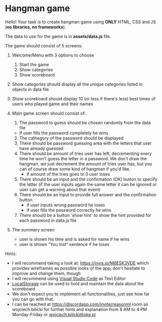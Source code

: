 # Hangman game

Hello! Your task is to create hangman game using **ONLY** HTML, CSS and JS (__no libraries, no frameworks__).

The data to use for the game is in __assets/data.js__ file.

The game should consist of 5 screens:

1. Welcome/Menu with 3 options to choose
    1. Start the game
    2. Show categories
    3. Show scoreboard 
2. Show categories should display all the unique categories listed in objects in data file

3. Show scoreboard should display 10 (or less if there's less) best times of users who played game and their names

4. Main game screen should consist of:
    1. The password to guess should be chosen randomly from the data file
      * if user fills the password completely he wins
    2. The cathegory of the password should be displayed
    3. There should be password guessing area with the letters that user have already guessed
    4. There should be amount of tries user has left, decrementing every time he won't guess the letter in a password. We don't draw the hangman, we just decrement the amount of tries user has, but you can of course draw some kind of hangman if you'd like.
        * if amount of the tries goes to 0 user loses
    5. There should be an input and the confirmation (OK) button to specify the letter (if the user inputs again the same letter it can be ignored or user can get a warning about that event)
    6. There should be an input to provide full answer and the confirmation button.
        * if user inputs wrong password he loses
        * if user fills the password correctly he wins
    7. There should be a button 'show hint' to show the hint provided for each password in data.js file

  5. The summary screen
      * user is shown his time and is asked for name if he wins
      * user is shown "You lost" sentence if he loses
    

Hints:
* I will recommend taking a look at: https://invis.io/M6ESK3VDE which provides wireframes as possible looks of the app, don't hesitate to improve and change them, though
* I will recommend using [Visual Studio Code](https://code.visualstudio.com/) as Text Editor
* [LocalStorage](https://developer.mozilla.org/en-US/docs/Web/API/Web_Storage_API/Using_the_Web_Storage_API) can be used to hold and maintain the data about the scoreboard
* We don't expect you to implement all functionalities, just see how far you can go with that.
* I can be reached at https://discordapp.com/invite/reasonml room as wojciech.bilicki for further hints and explanation from 8 AM to 4 PM Monday-Friday or wojciech.bilicki@oke.pl


